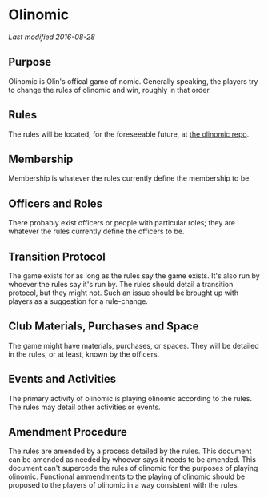 # Olinomic
*Last modified 2016-08-28*

## Purpose
Olinomic is Olin's offical game of nomic. Generally speaking, the players try to change the rules of olinomic and win, roughly in that order.

## Rules
The rules will be located, for the foreseeable future, at [the olinomic repo](https://github.com/olin/olinomic/blob/master/rules.md).

## Membership
Membership is whatever the rules currently define the membership to be.

## Officers and Roles
There probably exist officers or people with particular roles; they are whatever the rules currently define the officers to be. 

## Transition Protocol
The game exists for as long as the rules say the game exists. It's also run by whoever the rules say it's run by. The rules should detail a transition protocol, but they might not. Such an issue should be brought up with players as a suggestion for a rule-change.

## Club Materials, Purchases and Space
The game might have materials, purchases, or spaces. They will be detailed in the rules, or at least, known by the officers.

## Events and Activities
The primary activity of olinomic is playing olinomic according to the rules. The rules may detail other activities or events.

## Amendment Procedure
The rules are amended by a process detailed by the rules. This document can be amended as needed by whoever says it needs to be amended. This document can't supercede the rules of olinomic for the purposes of playing olinomic. Functional ammendments to the playing of olinomic should be proposed to the players of olinomic in a way consistent with the rules.
